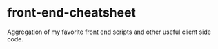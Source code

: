 front-end-cheatsheet
====================

Aggregation of my favorite front end scripts and other useful client side code.
